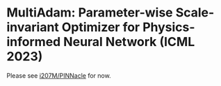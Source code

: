 # MultiAdam: Parameter-wise Scale-invariant Optimizer for Physics-informed Neural Network (ICML 2023)

Please see [i207M/PINNacle](https://github.com/i207M/PINNacle) for now.
